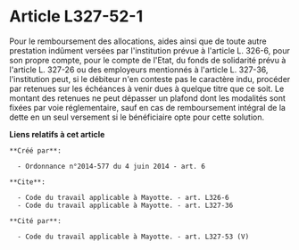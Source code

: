 # Article L327-52-1

Pour le remboursement des allocations, aides ainsi que de toute autre prestation indûment versées par l'institution prévue à
l'article L. 326-6, pour son propre compte, pour le compte de l'Etat, du fonds de solidarité prévu à l'article L. 327-26 ou
des employeurs mentionnés à l'article L. 327-36, l'institution peut, si le débiteur n'en conteste pas le caractère indu,
procéder par retenues sur les échéances à venir dues à quelque titre que ce soit. Le montant des retenues ne peut dépasser un
plafond dont les modalités sont fixées par voie réglementaire, sauf en cas de remboursement intégral de la dette en un seul
versement si le bénéficiaire opte pour cette solution.

**Liens relatifs à cet article**

	**Créé par**:

	  - Ordonnance n°2014-577 du 4 juin 2014 - art. 6

	**Cite**:

	  - Code du travail applicable à Mayotte. - art. L326-6
	  - Code du travail applicable à Mayotte. - art. L327-36

	**Cité par**:

	  - Code du travail applicable à Mayotte. - art. L327-53 (V)
